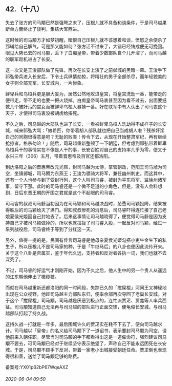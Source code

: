 ## 42.（十八）
失去了张方的司马颙已然是强弩之末了，压根儿就不具备和谈条件，于是司马越果断单方面终止了谈判，集结大军西进。



这时候的司马颙方才如梦初醒，暗恨自己压根儿就不该想着和谈，愤怒之余便杀了郅辅给自己解气，可是那又能如何？张方活不过来了，大错已经铸成便无可挽回。眼见大势已去的司马颙，丢下了白痴皇帝，带着少数部队自个儿开溜了，而司马越的联军趁机进占了长安。



这一次又是王浚部队做了先锋，再次在长安上演了之前邺城的黑暗一幕。王浚手下祁弘带兵进入长安后，下令士兵纵情劫掠，将精壮的男子全部杀尽，而年轻貌美的女子则全部充军，长安城内，一片惨象。



鲜卑兵和乌桓兵更是胆大妄为，居然公然地攻进皇宫，将皇宫洗劫一番，能带走的便带走，带不走的也要一把火烧掉。白痴皇帝司马衷甚至因为看不过去，出面要拯救几个被奸污的宫女而被鲜卑乌桓人暴揍一番。好在联军中有人认出了司马衷这个天子，才使得司马衷没被胡虏给揍死。



不久之后，司马越的大部队也进了长安，一看被鲜卑乌桓人洗劫得不成样子的长安城，喊来祁弘大骂：「娘希匹，你带着胡人部队就也把自己当成胡人啦？残杀奸淫自己的同胞很得意是吧？无耻的败类！传令下去，从现在开始整肃军纪，再有继续抢掠者，格杀勿论！」随后，司马越重新整顿了一下朝廷，但考虑到祁弘带着鲜卑乌桓兵干的事情实在不像是人干的事，长安百姓对自己的支持率几乎为零，便又于永兴三年（306）五月，带着晋惠帝及百官还都洛阳。



到达洛阳之后的晋惠帝改元光熙，封司马越为太傅，掌管朝政，范阳王司马虓为司空，坐镇邺城，司马腾为东燕王；王浚为骠骑大将军，兼任幽州刺史。而这其中，还有一个人也参与到了受封行列，这个人叫司马睿，被封为平东将军、监徐州诸军事，留守下邳。此时的司马睿还是一个微不足道的小角色，但是，没有人会料想到，日后东晋王朝的开国之君就是这个不起眼的司马睿。



司马睿的叔叔司马繇当初因为在司马颖和司马越决战时，怂恿司马颖投降，结果被得胜后的司马颖给灭了满门。得知叔叔惨死的消息后，司马睿吓得连忙接了自己老娘夏侯光姬回自己封地去了。后来这事情让司马越晓得了，便觉得司马繇是因为支持自己才被司马颖做掉的，所以也就拉拢了司马睿入股，一起反对司马颖，经过一系列战役后，司马睿终于等到了分红这一天。



另外，值得一提的是，民间有传言司马睿是他母亲夏侯光姬勾搭小吏牛金生下的私生子，所以压根儿不是司马家的种，于是「牛继马后」的八卦也便因此流传开来。关于这个八卦是否属实，鉴于年代久远，支持者和反对者各执一词，我们也就不去深究了。



不过，司马睿的好运气才刚刚开始，因为不久之后，他人生中的另一个贵人从遥远的江东朝他伸出了橄榄枝。



而就在司马越重新还都洛阳的同一时间段，失踪已久的「搅屎棍」河间王又神秘地出现在公众视野，他趁司马越主力部队东归，便率余部再次夺回了老巢长安城。对于这个「搅屎棍」司马颙，司马越是厌恶到极点的，连忙派贾疋、贾龛等人率兵西征。司马颙知道自己无法再与司马越的部队进行正面交锋，便龟缩长安城，与司马越部队打起了持久战。



这持久战一打就是一年多，最后围城许久的贾疋实在耗不下去了，便向司马越求计。司马越以「皇帝」的名义给司马颙下了一道诏书，表示要封司马颙为司空，请他前来入朝任职。尽管当时司马颙的手下都看得出这是一道催命符，强烈建议司马颙不要去，可司马颙已经对于继续坚守表示绝望了，声称自己不能永远困死在长安城。于是，司马颙不顾手下反对，带着一家老小出城接受朝廷任命。贾疋倒也表现得很和善，送给了司马颙足够的路费。



备案号:YX01p62bP67WqeAXZ


###### 2020-06-04 09:50
